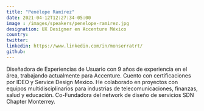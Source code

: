 ```yaml
---
title: "Penélope Ramírez"
date: 2021-04-12T12:27:34-05:00
image : /images/speakers/penelope-ramirez.jpg
designation: UX Designer en Accenture México
country: 
twitter: 
linkedin: https://www.linkedin.com/in/monserratrt/
github: 
---
```


Diseñadora de Experiencias de Usuario con 9 años de experiencia en el área, trabajando actualmente para Accenture. Cuento con certificaciones por IDEO y Service Design Mexico. He colaborado en proyectos con equipos multidisciplinarios para industrias de telecomunicaciones, finanzas, salud y educación. Co-Fundadora del network de diseño de servicios SDN Chapter Monterrey.

